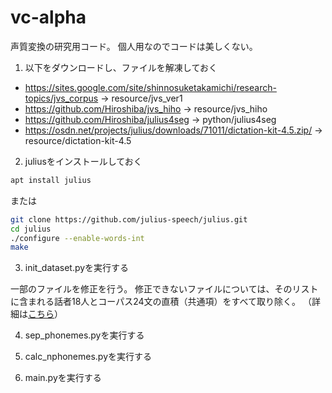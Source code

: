 # vc-alpha

声質変換の研究用コード。
個人用なのでコードは美しくない。

1. 以下をダウンロードし、ファイルを解凍しておく

- https://sites.google.com/site/shinnosuketakamichi/research-topics/jvs_corpus -> resource/jvs_ver1
- https://github.com/Hiroshiba/jvs_hiho -> resource/jvs_hiho
- https://github.com/Hiroshiba/julius4seg -> python/julius4seg
- https://osdn.net/projects/julius/downloads/71011/dictation-kit-4.5.zip/ -> resource/dictation-kit-4.5

2. juliusをインストールしておく

```Bash
apt install julius
```

または

```Bash
git clone https://github.com/julius-speech/julius.git
cd julius
./configure --enable-words-int
make

```

3. init_dataset.pyを実行する

一部のファイルを修正を行う。
修正できないファイルについては、そのリストに含まれる話者18人とコーパス24文の直積（共通項）をすべて取り除く。
（詳細は[こちら](dataset.md)）

4. sep_phonemes.pyを実行する

5. calc_nphonemes.pyを実行する

6. main.pyを実行する
